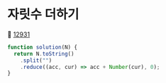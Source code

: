 # 자릿수 더하기
🔗 <a href="https://school.programmers.co.kr/learn/courses/30/lessons/12931">12931</a>

```javascript
function solution(N) {
  return N.toString()
    .split("")
    .reduce((acc, cur) => acc + Number(cur), 0);
}
```
